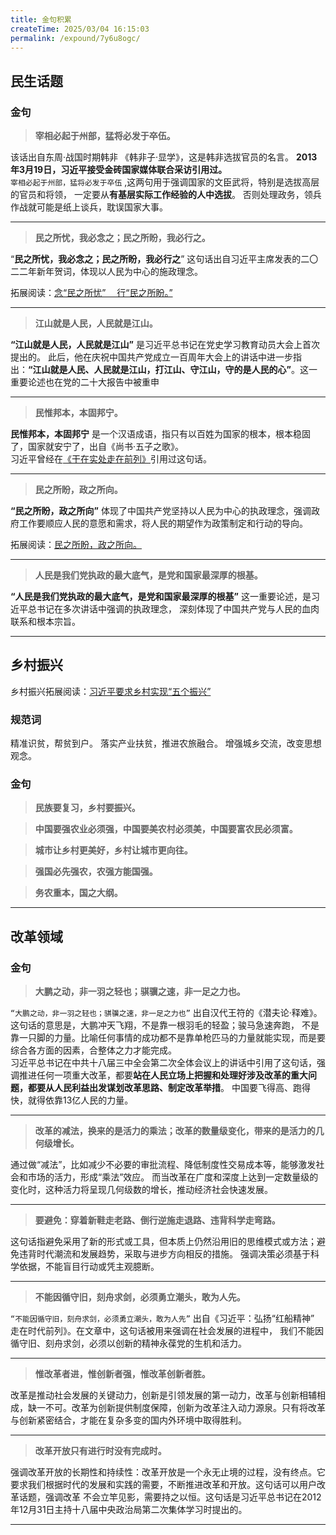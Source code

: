 ```yaml
---
title: 金句积累
createTime: 2025/03/04 16:15:03
permalink: /expound/7y6u8ogc/
---
```


## 民生话题

### 金句

> **宰相必起于州部，猛将必发于卒伍。**

该话出自东周·战国时期韩非 《韩非子·显学》，这是韩非选拔官员的名言。 **2013年3月19日，习近平接受金砖国家媒体联合采访引用过。**  
`宰相必起于州部，猛将必发于卒伍` ,这两句用于强调国家的文臣武将，特别是选拔高层的官员和将领，
一定要从**有基层实际工作经验的人中选拔**。 否则处理政务，领兵作战就可能是纸上谈兵，耽误国家大事。   

---

> **民之所忧，我必念之；民之所盼，我必行之。**

“**民之所忧，我必念之；民之所盼，我必行之**” 这句话出自习近平主席发表的二〇二二年新年贺词，体现以人民为中心的施政理念。

拓展阅读：[念“民之所忧”　 行“民之所盼。”](http://theory.people.com.cn/n1/2022/0114/c40531-32331176.html)

---

> **江山就是人民，人民就是江山。**

**“江山就是人民，人民就是江山”** 是习近平总书记在党史学习教育动员大会上首次提出的。
此后，他在庆祝中国共产党成立一百周年大会上的讲话中进一步指出：**“江山就是人民、人民就是江山，打江山、守江山，守的是人民的心”**。这一重要论述也在党的二十大报告中被重申

---

> **民惟邦本，本固邦宁。**

**民惟邦本，本固邦宁** 是一个汉语成语，指只有以百姓为国家的根本，根本稳固了，国家就安宁了，出自《尚书·五子之歌》。    
习近平曾经在[《干在实处走在前列》](https://www.12371.cn/special/xxzd/dzs/3/)引用过这句话。

---

> **民之所盼，政之所向。**

**“民之所盼，政之所向”** 体现了中国共产党坚持以人民为中心的执政理念，强调政府工作要顺应人民的意愿和需求，将人民的期望作为政策制定和行动的导向。  

拓展阅读：[民之所盼，政之所向。](http://theory.people.com.cn/n1/2018/0628/c40531-30093927.html)

---

> **人民是我们党执政的最大底气，是党和国家最深厚的根基。**

**“人民是我们党执政的最大底气，是党和国家最深厚的根基”** 这一重要论述，是习近平总书记在多次讲话中强调的执政理念，
深刻体现了中国共产党与人民的血肉联系和根本宗旨。

---

## 乡村振兴

乡村振兴拓展阅读：[习近平要求乡村实现“五个振兴”](http://politics.people.com.cn/n1/2018/0716/c1001-30149097.html)

### 规范词

精准识贫，帮贫到户。 落实产业扶贫，推进农旅融合。 增强城乡交流，改变思想观念。

### 金句
> **民族要复习，乡村要振兴。**


> **中国要强农业必须强，中国要美农村必须美，中国要富农民必须富。**


> **城市让乡村更美好，乡村让城市更向往。**


> **强国必先强农，农强方能国强。**


> **务农重本，国之大纲。**

---

## 改革领域

### 金句

> **大鹏之动，非一羽之轻也；骐骥之速，非一足之力也。**

`“大鹏之动，非一羽之轻也；骐骥之速，非一足之力也”` 出自汉代王符的《潜夫论·释难》。这句话的意思是，大鹏冲天飞翔，不是靠一根羽毛的轻盈；骏马急速奔跑，
不是靠一只脚的力量。比喻任何事情的成功都不是靠单枪匹马的力量就能实现，而是要综合各方面的因素，合整体之力才能完成。  
习近平总书记在中共十八届三中全会第二次全体会议上的讲话中引用了这句话，强调推进任何一项重大改革，都要**站在人民立场上把握和处理好涉及改革的重大问题，都要从人民利益出发谋划改革思路、制定改革举措**。
中国要飞得高、跑得快，就得依靠13亿人民的力量。

---

> **改革的减法，换来的是活力的乘法；改革的数量级变化，带来的是活力的几何级增长。**

通过做“减法”，比如减少不必要的审批流程、降低制度性交易成本等，能够激发社会和市场的活力，形成“乘法”效应。
而当改革在广度和深度上达到一定数量级的变化时，这种活力将呈现几何级数的增长，推动经济社会快速发展。

---

> **要避免：穿着新鞋走老路、倒行逆施走退路、违背科学走弯路。**

这句话指避免采用了新的形式或工具，但本质上仍然沿用旧的思维模式或方法；避免违背时代潮流和发展趋势，采取与进步方向相反的措施。
强调决策必须基于科学依据，不能盲目行动或凭主观臆断。

---

> **不能因循守旧，刻舟求剑，必须勇立潮头，敢为人先。**

`“不能因循守旧，刻舟求剑，必须勇立潮头，敢为人先”` 出自《习近平：弘扬“红船精神” 走在时代前列》。在文章中，这句话被用来强调在社会发展的进程中，
我们不能因循守旧、刻舟求剑，必须以创新的精神永葆党的生机和活力。

---

> **惟改革者进，惟创新者强，惟改革创新者胜。**

改革是推动社会发展的关键动力，创新是引领发展的第一动力，改革与创新相辅相成，缺一不可。改革为创新提供制度保障，创新为改革注入动力源泉。只有将改革与创新紧密结合，才能在复杂多变的国内外环境中取得胜利。


---

> **改革开放只有进行时没有完成时。**

强调改革开放的长期性和持续性：改革开放是一个永无止境的过程，没有终点。它要求我们根据时代的发展和实践的需要，不断推进改革和开放。这句话可以用户改革话题，强调改革
不会立竿见影，需要持之以恒。这句话是习近平总书记在2012年12月31日主持十八届中央政治局第二次集体学习时提出的。

---

